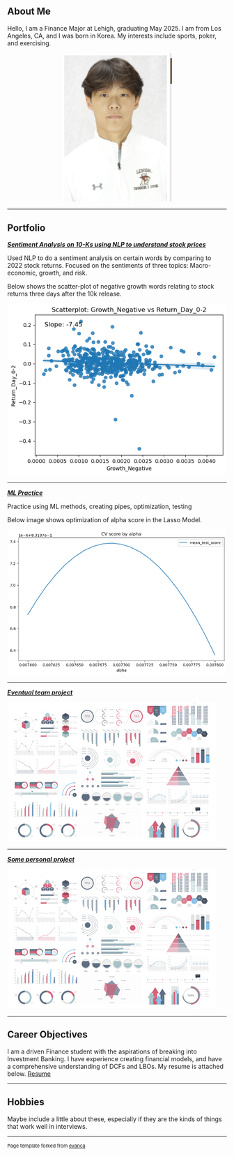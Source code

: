 ## About Me

Hello, I am a Finance Major at Lehigh, graduating May 2025. 
I am from Los Angeles, CA, and I was born in Korea.
My interests include sports, poker, and exercising.


<!-- Upload your own photo and change the path -->

<p style="text-align:center;">
  <img class="img-circle" src="images/headshot.png" width="50%">
</p>

---

## Portfolio

_**[Sentiment Analysis on 10-Ks using NLP to understand stock prices](report/report.md)**_

Used NLP to do a sentiment analysis on certain words by comparing to 2022 stock returns. 
Focused on the sentiments of three topics: Macro-economic, growth, and risk.

Below shows the scatter-plot of negative growth words relating to stock returns three days after the 10k release. 

<img src="report/output_22_22.png?raw=true"/>

---

_**[ML Practice](asgn-07_exercises/asgn-07_exercises.md)**_

Practice using ML methods, creating pipes, optimization, testing

Below image shows optimization of alpha score in the Lasso Model. 

<img src="asgn-07_exercises/output_11_1.png?raw=true"/>

---

_**[Eventual team project](https://donbowen.github.io/teamproject/)**_

<img src="images/dummy_thumbnail.jpg?raw=true"/>

---

_**[Some personal project](/pdf/sample_presentation.pdf)**_

<img src="images/dummy_thumbnail.jpg?raw=true"/>

---

## Career Objectives

I am a driven Finance student with the aspirations of breaking into Investment Banking. 
I have experience creating financial models, and have a comprehensive understanding of DCFs and LBOs. 
My resume is attached below. 
[Resume](images/resume.pdf)

---

## Hobbies

Maybe include a little about these, especially if they are the kinds of things that work well in interviews.

---
<p style="font-size:11px">Page template forked from <a href="https://github.com/evanca/quick-portfolio">evanca</a></p>
<!-- Remove above link if you don't want to attibute -->
